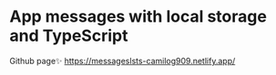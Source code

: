 # App messages with local storage and TypeScript

Github page✨ https://messageslsts-camilog909.netlify.app/
